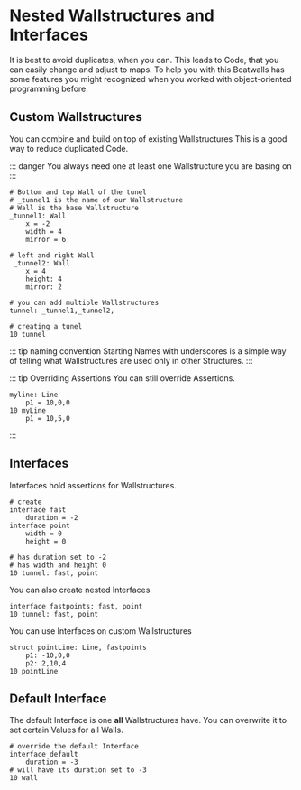 # Nested Wallstructures and Interfaces

It is best to avoid duplicates, when you can.
This leads to Code, that you can easily change and adjust to maps.
To help you with this Beatwalls has some features you might recognized when you worked with object-oriented programming before.

## Custom Wallstructures

You can combine and build on top of existing Wallstructures
This is a good way to reduce duplicated Code.

::: danger
You always need one at least one Wallstructure you are basing on
:::

```
# Bottom and top Wall of the tunel
# _tunnel1 is the name of our Wallstructure
# Wall is the base Wallstructure
_tunnel1: Wall
    x = -2
    width = 4
    mirror = 6

# left and right Wall
 _tunnel2: Wall
    x = 4
    height: 4
    mirror: 2
    
# you can add multiple Wallstructures
tunnel: _tunnel1,_tunnel2,

# creating a tunel
10 tunnel
```

::: tip naming convention
Starting Names with underscores is a simple way of telling what Wallstructures are used only in other Structures.
:::

::: tip Overriding Assertions
You can still override Assertions.
```
myline: Line
    p1 = 10,0,0
10 myLine
    p1 = 10,5,0
```
:::

## Interfaces

Interfaces hold assertions for Wallstructures.

```
# create
interface fast
    duration = -2
interface point
    width = 0
    height = 0

# has duration set to -2
# has width and height 0
10 tunnel: fast, point
```

You can also create nested Interfaces

```
interface fastpoints: fast, point
10 tunnel: fast, point
```

You can use Interfaces on custom Wallstructures

```
struct pointLine: Line, fastpoints
    p1: -10,0,0
    p2: 2,10,4
10 pointLine
```

## Default Interface

The default Interface is one __all__ Wallstructures have.
You can overwrite it to set certain Values for all Walls.

```
# override the default Interface
interface default
    duration = -3
# will have its duration set to -3
10 wall
```